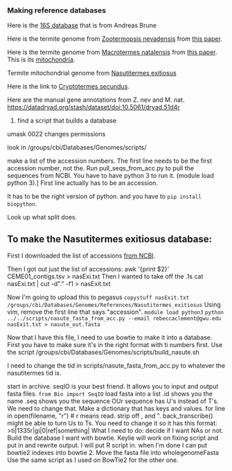 ### Making reference databases

Here is the [16S database](http://www.termites.de/databases/DictDb/) that is from Andreas Brune

Here is the termite genome from [Zootermopsis nevadensis](https://www.ncbi.nlm.nih.gov/nuccore/AUST00000000) from [this paper](https://www.nature.com/articles/ncomms4636).

Here is the termite genome from [Macrotermes natalensis](https://www.ncbi.nlm.nih.gov/sra?term=SRA069856) from [this paper](https://www.ncbi.nlm.nih.gov/pmc/articles/PMC4209977/#d35e678). This is its [mitochondria](https://www.ncbi.nlm.nih.gov/nuccore/NC_025522).

Termite mitochondrial genome from [Nasutitermes exitiosus](https://www.ncbi.nlm.nih.gov/Traces/wgs/CEME01?display=contigs)

Here is the link to [Cryptotermes secundus](https://www.ncbi.nlm.nih.gov/bioproject/PRJNA381866).

Here are the manual gene annotations from Z. nev and M. nat. https://datadryad.org/stash/dataset/doi:10.5061/dryad.51d4r

1) find a script that builds a database

umask 0022 changes permissions

look in /groups/cbi/Databases/Genomes/scripts/

make a list of the accession numbers. The first line needs to be the first accession number, not the. Run pull_seqs_from_acc.py to pull the sequences from NCBI. You have to have python 3 to run it. (module load python 3).] First line actually has to be an accession. 

It has to be the right version of python. and you have to `pip install biopython`. 

Look up what split does. 


## To make the Nasutitermes exitiosus database:
First I downloaded the list of accessions [from NCBI](https://www.ncbi.nlm.nih.gov/Traces/wgs/CEME01?display=contigs).

Then I got out just the list of accessions:
awk '{print $2}' CEME01_contigs.tsv > nasExi.txt
Then I wanted to take off the .1s
cat nasExi.txt | cut -d"." -f1 > nasExit.txt

Now I'm going to upload this to pegasus
`copystuff nasExit.txt /groups/cbi/Databases/Genomes/References/Nasutitermes_exitiosus`
Using vim, remove the first line that says "accession".
`module load python3`
`python ../../scripts/nasute_fasta_from_acc.py --email rebeccaclement@gwu.edu nasExit.txt > nasute_out.fasta`

Now that I have this file, I need to use bowtie to make it into a database. First you have to make sure it's in the right format with ti numbers first. 
Use the script /groups/cbi/Databases/Genomes/scripts/build_nasute.sh

I need to change the tid in scripts/nasute_fasta_from_acc.py to whatever the nasutitermes tid is. 


start in archive. 
seqIO is your best friend. It allows you to input and output fasta files. `from Bio import SeqIO`
load fasta into a list
.id shows you the name
.seq shows you the sequence
OUr sequence has U's instead of T's. We need to change that.
Make a dictionary that has keys and values. 
for line in open(filename, "r") # r means read. strip off , and ". 
back_transcribe() might be able to turn Us to Ts. 
You need to change it so it has this format: >ti|1335r|gi|0|ref|something|
What I need to do: decide if I want NAs or not. Build the database I want with bowtie.
Keylie will work on fixing script and put in and rewrite output.
I will put R script in. 
when I'm done I can put bowtie2 indexes into bowtie 2. Move the fasta file into wholegenomeFasta
Use the same script as I used on BowTie2 for the other one. 
